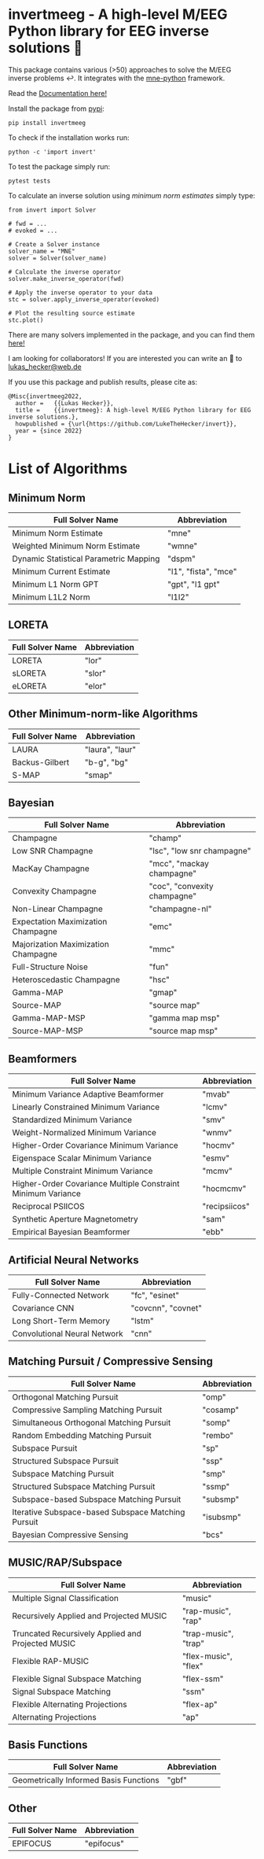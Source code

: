 # **invertmeeg** - A high-level M/EEG Python library for EEG inverse solutions :dart:

This package contains various (>50) approaches to solve the M/EEG inverse
problems :leftwards_arrow_with_hook:. It integrates with the [mne-python](https://mne.tools) framework.

Read the [Documentation here!](https://lukethehecker.github.io/invert/)

Install the package from [pypi](https://pypi.org/project/invertmeeg/):

```
pip install invertmeeg
```

To check if the installation works run:

```
python -c 'import invert'
```

To test the package simply run:

```
pytest tests
```

To calculate an inverse solution using *minimum norm estimates* simply type:

```
from invert import Solver

# fwd = ...
# evoked = ...

# Create a Solver instance
solver_name = "MNE"
solver = Solver(solver_name)

# Calculate the inverse operator
solver.make_inverse_operator(fwd)

# Apply the inverse operator to your data
stc = solver.apply_inverse_operator(evoked)

# Plot the resulting source estimate
stc.plot()
```

There are many solvers implemented in the package, and you can find them
[here!](https://lukethehecker.github.io/invert/content/solvers.html)

I am looking for collaborators! If you are interested you can write an :email: to [lukas_hecker@web.de](mailto:lukas_hecker@web.de)

If you use this package and publish results, please cite as:

```
@Misc{invertmeeg2022,
  author =   {{Lukas Hecker}},
  title =    {{invertmeeg}: A high-level M/EEG Python library for EEG inverse solutions.},
  howpublished = {\url{https://github.com/LukeTheHecker/invert}},
  year = {since 2022}
}
```

# List of Algorithms

## Minimum Norm

| Full Solver Name | Abbreviation |
|------------------|--------------|
| Minimum Norm Estimate | "mne" |
| Weighted Minimum Norm Estimate | "wmne" |
| Dynamic Statistical Parametric Mapping | "dspm" |
| Minimum Current Estimate | "l1", "fista", "mce" |
| Minimum L1 Norm GPT | "gpt", "l1 gpt" |
| Minimum L1L2 Norm | "l1l2" |

## LORETA

| Full Solver Name | Abbreviation |
|------------------|--------------|
| LORETA | "lor" |
| sLORETA | "slor" |
| eLORETA | "elor" |

## Other Minimum-norm-like Algorithms

| Full Solver Name | Abbreviation |
|------------------|--------------|
| LAURA | "laura", "laur" |
| Backus-Gilbert | "b-g", "bg" |
| S-MAP | "smap" |

## Bayesian

| Full Solver Name | Abbreviation |
|------------------|--------------|
| Champagne | "champ" |
| Low SNR Champagne | "lsc", "low snr champagne" |
| MacKay Champagne | "mcc", "mackay champagne" |
| Convexity Champagne | "coc", "convexity champagne" |
| Non-Linear Champagne | "champagne-nl" |
| Expectation Maximization Champagne | "emc" |
| Majorization Maximization Champagne | "mmc" |
| Full-Structure Noise | "fun" |
| Heteroscedastic Champagne | "hsc" |
| Gamma-MAP | "gmap" |
| Source-MAP | "source map" |
| Gamma-MAP-MSP | "gamma map msp" |
| Source-MAP-MSP | "source map msp" |

## Beamformers

| Full Solver Name | Abbreviation |
|------------------|--------------|
| Minimum Variance Adaptive Beamformer | "mvab" |
| Linearly Constrained Minimum Variance | "lcmv" |
| Standardized Minimum Variance | "smv" |
| Weight-Normalized Minimum Variance | "wnmv" |
| Higher-Order Covariance Minimum Variance | "hocmv" |
| Eigenspace Scalar Minimum Variance | "esmv" |
| Multiple Constraint Minimum Variance | "mcmv" |
| Higher-Order Covariance Multiple Constraint Minimum Variance | "hocmcmv" |
| Reciprocal PSIICOS | "recipsiicos" |
| Synthetic Aperture Magnetometry | "sam" |
| Empirical Bayesian Beamformer | "ebb" |

## Artificial Neural Networks

| Full Solver Name | Abbreviation |
|------------------|--------------|
| Fully-Connected Network | "fc", "esinet" |
| Covariance CNN | "covcnn", "covnet" |
| Long Short-Term Memory | "lstm" |
| Convolutional Neural Network | "cnn" |

## Matching Pursuit / Compressive Sensing

| Full Solver Name | Abbreviation |
|------------------|--------------|
| Orthogonal Matching Pursuit | "omp" |
| Compressive Sampling Matching Pursuit | "cosamp" |
| Simultaneous Orthogonal Matching Pursuit | "somp" |
| Random Embedding Matching Pursuit | "rembo" |
| Subspace Pursuit | "sp" |
| Structured Subspace Pursuit | "ssp" |
| Subspace Matching Pursuit | "smp" |
| Structured Subspace Matching Pursuit | "ssmp" |
| Subspace-based Subspace Matching Pursuit | "subsmp" |
| Iterative Subspace-based Subspace Matching Pursuit | "isubsmp" |
| Bayesian Compressive Sensing | "bcs" |

## MUSIC/RAP/Subspace

| Full Solver Name | Abbreviation |
|------------------|--------------|
| Multiple Signal Classification | "music" |
| Recursively Applied and Projected MUSIC | "rap-music", "rap" |
| Truncated Recursively Applied and Projected MUSIC | "trap-music", "trap" |
| Flexible RAP-MUSIC | "flex-music", "flex" |
| Flexible Signal Subspace Matching | "flex-ssm" |
| Signal Subspace Matching | "ssm" |
| Flexible Alternating Projections | "flex-ap" |
| Alternating Projections | "ap" |

## Basis Functions

| Full Solver Name | Abbreviation |
|------------------|--------------|
| Geometrically Informed Basis Functions | "gbf" |

## Other

| Full Solver Name | Abbreviation |
|------------------|--------------|
| EPIFOCUS | "epifocus" |